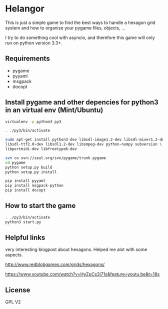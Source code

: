Helangor
========

This is just a simple game to find the best ways to handle a hexagon grid
system and how to organize your pygame files, objects, ...

I try to do something cool with asyncio, and therefore this game will only
run on python version 3.3+.

Requirements
------------

- pygame
- pyyaml
- msgpack
- docopt


Install pygame and other depencies for python3 in an virtual env (Mint/Ubuntu)
------------------------------------------------------------------------------

```bash
virtualenv -p python3 py3

. ./py3/bin/activate

sudo apt-get install python3-dev libsdl-image1.2-dev libsdl-mixer1.2-dev \
libsdl-ttf2.0-dev libsdl1.2-dev libsmpeg-dev python-numpy subversion \
libportmidi-dev libfreetype6-dev

svn co svn://seul.org/svn/pygame/trunk pygame
cd pygame
python setup.py build
python setup.py install

pip install pyyaml
pip install msgpack-python
pip install docopt
```

How to start the game
---------------------

```bash
. ./py3/bin/activate
python3 start.py
```

Helpful links
-------------

very interesting blogpost about hexagons. Helped me alot with some aspects.

http://www.redblobgames.com/grids/hexagons/

https://www.youtube.com/watch?v=HyZpCs3i71s&feature=youtu.be&t=18s

License
-------

GPL V2
